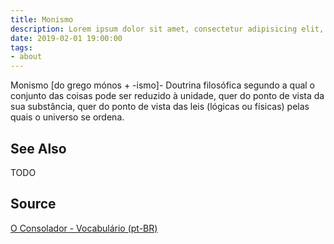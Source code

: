 ```yaml
---
title: Monismo
description: Lorem ipsum dolor sit amet, consectetur adipisicing elit, sed do eiusmod tempor incididunt ut labore et dolore magna aliqua.  TODO
date: 2019-02-01 19:00:00
tags:
- about
---
```


Monismo [do grego mónos + -ismo]- Doutrina filosófica segundo a qual o conjunto das coisas pode ser reduzido à unidade, quer do ponto de vista da sua substância, quer do ponto de vista das leis (lógicas ou físicas) pelas quais o universo se ordena.


## See Also
TODO

## Source
[O Consolador - Vocabulário (pt-BR)](http://www.oconsolador.com.br/linkfixo/vocabulario/principal.html)
